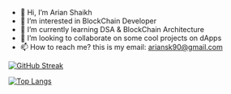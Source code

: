 - 👋 Hi, I’m Arian Shaikh
- 👀 I’m interested in BlockChain Developer
- 🌱 I’m currently learning DSA & BlockChain Architecture
- 💞️ I’m looking to collaborate on some cool projects on dApps
- 📫 How to reach me? this is my email: ariansk90@gmail.com

<!---
arian0zen/arian0zen is a ✨ special ✨ repository because its `README.md` (this file) appears on your GitHub profile.
You can click the Preview link to take a look at your changes.
--->
<div align="left">

[![GitHub Streak](http://github-readme-streak-stats.herokuapp.com?user=arian0zen&theme=prussian)](https://git.io/streak-stats)

</div>


[![Top Langs](https://github-readme-stats.vercel.app/api/top-langs/?username=arian0zen&layout=compact)](https://github.com/anuraghazra/github-readme-stats)

